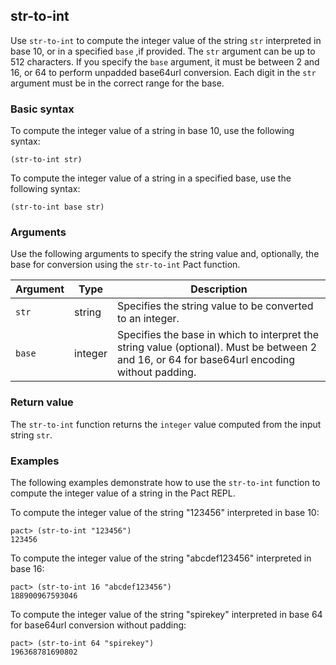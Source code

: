 ## str-to-int

Use `str-to-int` to compute the integer value of the string `str` interpreted in base 10, or in a specified `base` ,if provided. 
The `str` argument can be up to 512 characters. 
If you specify the `base` argument, it must be between 2 and 16, or 64 to perform unpadded base64url conversion. 
Each digit in the `str` argument must be in the correct range for the base.

### Basic syntax

To compute the integer value of a string in base 10, use the following syntax:

```pact
(str-to-int str)
```

To compute the integer value of a string in a specified base, use the following syntax:

```pact
(str-to-int base str)
```

### Arguments

Use the following arguments to specify the string value and, optionally, the base for conversion using the `str-to-int` Pact function.

| Argument | Type | Description |
| --- | --- | --- |
| `str` | string | Specifies the string value to be converted to an integer. |
| `base` | integer | Specifies the base in which to interpret the string value (optional). Must be between 2 and 16, or 64 for base64url encoding without padding. |

### Return value

The `str-to-int` function returns the `integer` value computed from the input string `str`.

### Examples

The following examples demonstrate how to use the `str-to-int` function to compute the integer value of a string in the Pact REPL.

To compute the integer value of the string "123456" interpreted in base 10:

```pact
pact> (str-to-int "123456")
123456
```

To compute the integer value of the string "abcdef123456" interpreted in base 16:

```pact
pact> (str-to-int 16 "abcdef123456")
188900967593046
```

To compute the integer value of the string "spirekey" interpreted in base 64 for base64url conversion without padding:

```pact
pact> (str-to-int 64 "spirekey")
196368781690802
```
